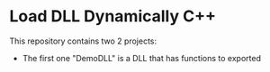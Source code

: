 # Load DLL Dynamically C++

This repository contains two 2 projects: 
- The first one "DemoDLL" is a DLL that has functions to exported